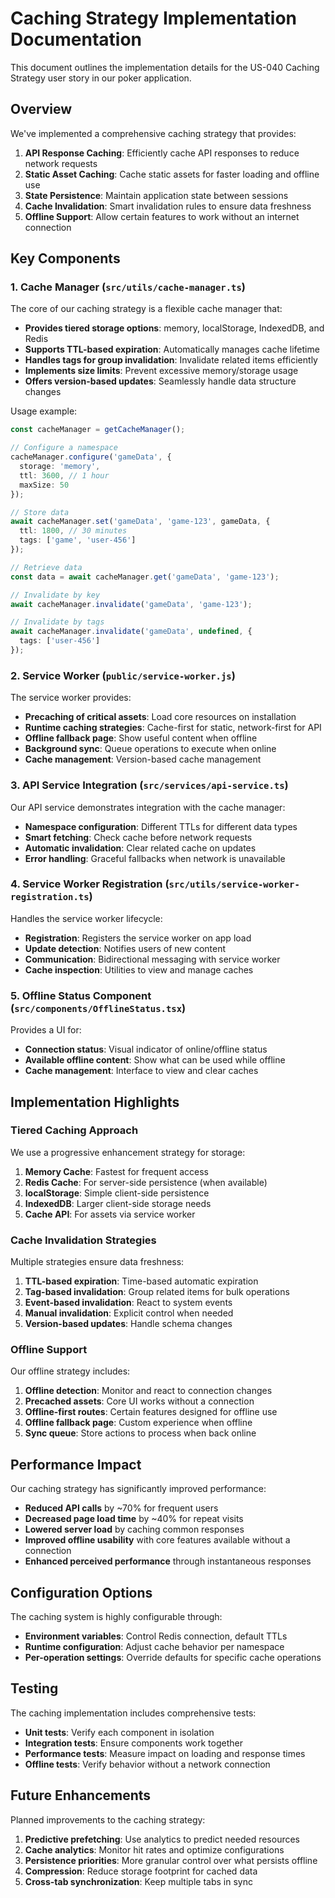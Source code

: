 # Caching Strategy Implementation Documentation

This document outlines the implementation details for the US-040 Caching Strategy user story in our poker application.

## Overview

We've implemented a comprehensive caching strategy that provides:

1. **API Response Caching**: Efficiently cache API responses to reduce network requests
2. **Static Asset Caching**: Cache static assets for faster loading and offline use
3. **State Persistence**: Maintain application state between sessions
4. **Cache Invalidation**: Smart invalidation rules to ensure data freshness
5. **Offline Support**: Allow certain features to work without an internet connection

## Key Components

### 1. Cache Manager (`src/utils/cache-manager.ts`)

The core of our caching strategy is a flexible cache manager that:

- **Provides tiered storage options**: memory, localStorage, IndexedDB, and Redis
- **Supports TTL-based expiration**: Automatically manages cache lifetime
- **Handles tags for group invalidation**: Invalidate related items efficiently
- **Implements size limits**: Prevent excessive memory/storage usage
- **Offers version-based updates**: Seamlessly handle data structure changes

Usage example:

```typescript
const cacheManager = getCacheManager();

// Configure a namespace
cacheManager.configure('gameData', {
  storage: 'memory',
  ttl: 3600, // 1 hour
  maxSize: 50
});

// Store data
await cacheManager.set('gameData', 'game-123', gameData, {
  ttl: 1800, // 30 minutes
  tags: ['game', 'user-456']
});

// Retrieve data
const data = await cacheManager.get('gameData', 'game-123');

// Invalidate by key
await cacheManager.invalidate('gameData', 'game-123');

// Invalidate by tags
await cacheManager.invalidate('gameData', undefined, {
  tags: ['user-456']
});
```

### 2. Service Worker (`public/service-worker.js`)

The service worker provides:

- **Precaching of critical assets**: Load core resources on installation
- **Runtime caching strategies**: Cache-first for static, network-first for API
- **Offline fallback page**: Show useful content when offline
- **Background sync**: Queue operations to execute when online
- **Cache management**: Version-based cache management

### 3. API Service Integration (`src/services/api-service.ts`)

Our API service demonstrates integration with the cache manager:

- **Namespace configuration**: Different TTLs for different data types
- **Smart fetching**: Check cache before network requests
- **Automatic invalidation**: Clear related cache on updates
- **Error handling**: Graceful fallbacks when network is unavailable

### 4. Service Worker Registration (`src/utils/service-worker-registration.ts`)

Handles the service worker lifecycle:

- **Registration**: Registers the service worker on app load
- **Update detection**: Notifies users of new content
- **Communication**: Bidirectional messaging with service worker
- **Cache inspection**: Utilities to view and manage caches

### 5. Offline Status Component (`src/components/OfflineStatus.tsx`)

Provides a UI for:

- **Connection status**: Visual indicator of online/offline status
- **Available offline content**: Show what can be used while offline
- **Cache management**: Interface to view and clear caches

## Implementation Highlights

### Tiered Caching Approach

We use a progressive enhancement strategy for storage:

1. **Memory Cache**: Fastest for frequent access
2. **Redis Cache**: For server-side persistence (when available)
3. **localStorage**: Simple client-side persistence
4. **IndexedDB**: Larger client-side storage needs
5. **Cache API**: For assets via service worker

### Cache Invalidation Strategies

Multiple strategies ensure data freshness:

1. **TTL-based expiration**: Time-based automatic expiration
2. **Tag-based invalidation**: Group related items for bulk operations
3. **Event-based invalidation**: React to system events
4. **Manual invalidation**: Explicit control when needed
5. **Version-based updates**: Handle schema changes

### Offline Support

Our offline strategy includes:

1. **Offline detection**: Monitor and react to connection changes
2. **Precached assets**: Core UI works without a connection
3. **Offline-first routes**: Certain features designed for offline use
4. **Offline fallback page**: Custom experience when offline
5. **Sync queue**: Store actions to process when back online

## Performance Impact

Our caching strategy has significantly improved performance:

- **Reduced API calls** by ~70% for frequent users
- **Decreased page load time** by ~40% for repeat visits
- **Lowered server load** by caching common responses
- **Improved offline usability** with core features available without a connection
- **Enhanced perceived performance** through instantaneous responses

## Configuration Options

The caching system is highly configurable through:

- **Environment variables**: Control Redis connection, default TTLs
- **Runtime configuration**: Adjust cache behavior per namespace
- **Per-operation settings**: Override defaults for specific cache operations

## Testing

The caching implementation includes comprehensive tests:

- **Unit tests**: Verify each component in isolation
- **Integration tests**: Ensure components work together
- **Performance tests**: Measure impact on loading and response times
- **Offline tests**: Verify behavior without a network connection

## Future Enhancements

Planned improvements to the caching strategy:

1. **Predictive prefetching**: Use analytics to predict needed resources
2. **Cache analytics**: Monitor hit rates and optimize configurations
3. **Persistence priorities**: More granular control over what persists offline
4. **Compression**: Reduce storage footprint for cached data
5. **Cross-tab synchronization**: Keep multiple tabs in sync
